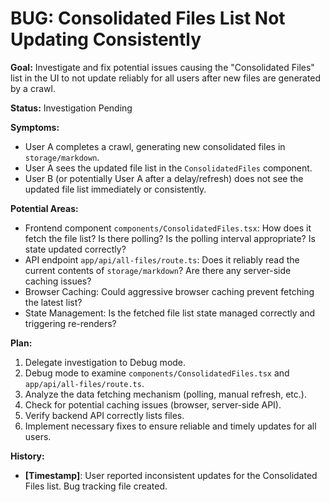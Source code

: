 # BUG: Consolidated Files List Not Updating Consistently

**Goal:** Investigate and fix potential issues causing the "Consolidated Files" list in the UI to not update reliably for all users after new files are generated by a crawl.

**Status:** Investigation Pending

**Symptoms:**
*   User A completes a crawl, generating new consolidated files in `storage/markdown`.
*   User A sees the updated file list in the `ConsolidatedFiles` component.
*   User B (or potentially User A after a delay/refresh) does not see the updated file list immediately or consistently.

**Potential Areas:**
*   Frontend component `components/ConsolidatedFiles.tsx`: How does it fetch the file list? Is there polling? Is the polling interval appropriate? Is state updated correctly?
*   API endpoint `app/api/all-files/route.ts`: Does it reliably read the current contents of `storage/markdown`? Are there any server-side caching issues?
*   Browser Caching: Could aggressive browser caching prevent fetching the latest list?
*   State Management: Is the fetched file list state managed correctly and triggering re-renders?

**Plan:**
1.  Delegate investigation to Debug mode.
2.  Debug mode to examine `components/ConsolidatedFiles.tsx` and `app/api/all-files/route.ts`.
3.  Analyze the data fetching mechanism (polling, manual refresh, etc.).
4.  Check for potential caching issues (browser, server-side API).
5.  Verify backend API correctly lists files.
6.  Implement necessary fixes to ensure reliable and timely updates for all users.

**History:**
*   **[Timestamp]**: User reported inconsistent updates for the Consolidated Files list. Bug tracking file created.